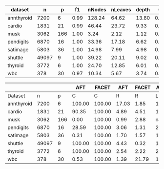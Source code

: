 | dataset | n | p | f1 | nNodes | nLeaves | depth | Q | J |
|---------|---|---|----|--------|---------|-------|---|---|
| annthyroid | 7200 | 6 | 0.99 | 128.24 | 64.62 | 13.80 | 0.96 | 1.00 |
| cardio | 1831 | 21 | 0.99 | 46.44 | 23.72 | 9.33 | 0.84 | 0.57 |
| musk | 3062 | 166 | 1.00 | 3.24 | 2.12 | 1.12 | 0.00 | 0.04 |
| pendigits | 6870 | 16 | 1.00 | 33.36 | 17.18 | 6.62 | 0.82 | 0.52 |
| satimage | 5803 | 36 | 1.00 | 14.98 | 7.99 | 4.98 | 0.88 | 0.13 |
| shuttle | 49097 | 9 | 1.00 | 39.22 | 20.11 | 9.02 | 0.29 | 0.76 |
| thyroid | 3772 | 6 | 1.00 | 24.70 | 12.85 | 6.01 | 0.63 | 0.76 |
| wbc | 378 | 30 | 0.97 | 10.34 | 5.67 | 3.74 | 0.59 | 0.13 |


|            |       |     | AFT    | FACET  | AFT   | FACET | AFT   | FACET | AFT   | FACET  |
| ---------- | ----- | --- | ------ | ------ | ----- | ----- | ----- | ----- | ----- | ------ |
| Dataset    | n     | p   | C      | C      | R     | R     | L     | L     | D     | D      |
| annthyroid | 7200 | 6 | 100.00 | 100.00 | 17.03 | 1.85 | 1.58 | 1.51 | 0.68 | 0.56 |
| cardio | 1831 | 21 | 90.35 | 100.00 | 4.89 | 4.51 | 1.89 | 1.53 | 9.05 | 3.35 |
| musk | 3062 | 166 | 0.00 | 100.00 | 0.99 | 2.88 | nan | 11.02 | nan | 8.22 |
| pendigits | 6870 | 16 | 28.59 | 100.00 | 3.06 | 1.31 | 2.38 | 1.70 | 19.41 | 11.22 |
| satimage | 5803 | 36 | 0.31 | 100.00 | 1.70 | 1.57 | 1.24 | 1.94 | 3.69 | 5.00 |
| shuttle | 49097 | 9 | 100.00 | 100.00 | 4.43 | 0.32 | 1.62 | 1.31 | 0.83 | 0.65 |
| thyroid | 3772 | 6 | 100.00 | 100.00 | 2.54 | 2.22 | 2.11 | 2.08 | 4.09 | 3.90 |
| wbc | 378 | 30 | 0.53 | 100.00 | 1.39 | 21.79 | 1.00 | 3.09 | 6.62 | 4.96 |
